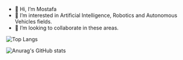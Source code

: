 - 👋 Hi, I’m Mostafa
- 👀 I’m interested in Artificial Intelligence, Robotics and Autonomous Vehicles fields.
- 💞️ I’m looking to collaborate in these areas.

<!---
MustafaLotfi/MustafaLotfi is a ✨ special ✨ repository because its `README.md` (this file) appears on your GitHub profile.
You can click the Preview link to take a look at your changes.
--->

![Top Langs](https://github-readme-stats.vercel.app/api/top-langs/?username=MustafaLotfi&theme=radical)

![Anurag's GitHub stats](https://github-readme-stats.vercel.app/api?username=MustafaLotfi&show_icons=true&theme=radical)
